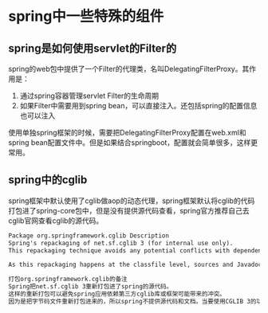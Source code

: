 # spring中一些特殊的组件

## spring是如何使用servlet的Filter的

spring的web包中提供了一个Filter的代理类，名叫DelegatingFilterProxy。其作用是：

1. 通过spring容器管理servlet Filter的生命周期
2. 如果Filter中需要用到spring bean，可以直接注入。还包括spring的配置信息也可以注入

使用单独spring框架的时候，需要把DelegatingFilterProxy配置在web.xml和spring bean配置文件中。但是如果结合springboot，配置就会简单很多，这样更常用。

## spring中的cglib

spring框架中默认使用了cglib做aop的动态代理，spring框架默认将cglib的代码打包进了spring-core包中，但是没有提供源代码查看，spring官方推荐自己去cglib官网查看cglib的源代码。

``` markdown
Package org.springframework.cglib Description
Spring's repackaging of net.sf.cglib 3 (for internal use only).
This repackaging technique avoids any potential conflicts with dependencies on CGLIB at the application level or from other third-party libraries and frameworks.

As this repackaging happens at the classfile level, sources and Javadoc are not available here. See the original CGLIB 3 Javadoc for details when working with these classes.

打包org.springframework.cglib的备注
Spring把net.sf.cglib 3重新打包进了spring的源代码。
这样的重新打包可以避免spring应用依赖第三方cglib库或框架可能带来的冲突。
因为是把字节码文件重新打包进来的，所以spring不提供源代码和文档。当要使用CGLIB 3的功能的时候，细节请参阅CGLIB 3官网的文档。
```
